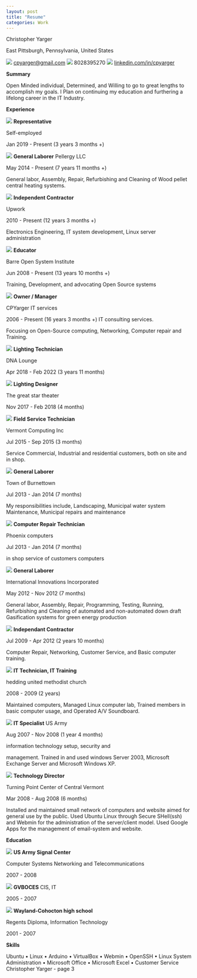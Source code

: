 ```yaml
---
layout: post
title: "Resume"
categories: Work
---
```


Christopher Yarger

East Pittsburgh, Pennsylvania, United States

![](Aspose.Words.3abe83c8-ad19-4240-a89e-d19d01a31878.001.png) cpyarger@gmail.com ![](Aspose.Words.3abe83c8-ad19-4240-a89e-d19d01a31878.002.png) 8028395270 ![](Aspose.Words.3abe83c8-ad19-4240-a89e-d19d01a31878.003.png) [linkedin.com/in/cpyarger](https://www.linkedin.com/in/cpyarger)

**Summary**

Open Minded individual, Determined, and Willing to go to great lengths to accomplish my goals. I Plan on continuing my education and furthering a lifelong career in the IT Industry.

**Experience**

![](Aspose.Words.3abe83c8-ad19-4240-a89e-d19d01a31878.004.png) **Representative**

Self-employed

Jan 2019 - Present (3 years 3 months +)

![](Aspose.Words.3abe83c8-ad19-4240-a89e-d19d01a31878.005.png) **General Laborer** Pellergy LLC

May 2014 - Present (7 years 11 months +)

General labor, Assembly, Repair, Refurbishing and Cleaning of Wood pellet central heating systems.

![](Aspose.Words.3abe83c8-ad19-4240-a89e-d19d01a31878.006.png) **Independent Contractor**

Upwork

2010 - Present (12 years 3 months +)

Electronics Engineering, IT system development, Linux server administration

![](Aspose.Words.3abe83c8-ad19-4240-a89e-d19d01a31878.007.png) **Educator**

Barre Open System Institute

Jun 2008 - Present (13 years 10 months +)

Training, Development, and advocating Open Source systems

![](Aspose.Words.3abe83c8-ad19-4240-a89e-d19d01a31878.008.png) **Owner / Manager**

CPYarger IT services

2006 - Present (16 years 3 months +) IT consulting services.

Focusing on Open-Source computing, Networking, Computer repair and Training.

![](Aspose.Words.3abe83c8-ad19-4240-a89e-d19d01a31878.004.png) **Lighting Technician**

DNA Lounge

Apr 2018 - Feb 2022 (3 years 11 months)

![](Aspose.Words.3abe83c8-ad19-4240-a89e-d19d01a31878.005.png) **Lighting Designer**

The great star theater

Nov 2017 - Feb 2018 (4 months)

![](Aspose.Words.3abe83c8-ad19-4240-a89e-d19d01a31878.009.png) **Field Service Technician**

Vermont Computing Inc

Jul 2015 - Sep 2015 (3 months)

Service Commercial, Industrial and residential customers, both on site and in shop.

![](Aspose.Words.3abe83c8-ad19-4240-a89e-d19d01a31878.007.png) **General Laborer**

Town of Burnettown

Jul 2013 - Jan 2014 (7 months)

My responsibilities include, Landscaping, Municipal water system Maintenance, Municipal repairs and maintenance

![](Aspose.Words.3abe83c8-ad19-4240-a89e-d19d01a31878.010.png) **Computer Repair Technician**

Phoenix computers

Jul 2013 - Jan 2014 (7 months)

in shop service of customers computers

![](Aspose.Words.3abe83c8-ad19-4240-a89e-d19d01a31878.011.png) **General Laborer**

International Innovations Incorporated

May 2012 - Nov 2012 (7 months)

General labor, Assembly, Repair, Programming, Testing, Running, Refurbishing and Cleaning of automated and non-automated down draft Gasification systems for green energy production

![](Aspose.Words.3abe83c8-ad19-4240-a89e-d19d01a31878.005.png) **Independant Contractor**

Jul 2009 - Apr 2012 (2 years 10 months)

Computer Repair, Networking, Customer Service, and Basic computer training.

![](Aspose.Words.3abe83c8-ad19-4240-a89e-d19d01a31878.010.png) **IT Technician, IT Training**

hedding united methodist church

2008 - 2009 (2 years)

Maintained computers, Managed Linux computer lab, Trained members in basic computer usage, and Operated A/V Soundboard.

![](Aspose.Words.3abe83c8-ad19-4240-a89e-d19d01a31878.012.png) **IT Specialist** US Army

Aug 2007 - Nov 2008 (1 year 4 months)

information technology setup, security and

management. Trained in and used windows Server 2003, Microsoft Exchange Server and Microsoft Windows XP.

![](Aspose.Words.3abe83c8-ad19-4240-a89e-d19d01a31878.005.png) **Technology Director**

Turning Point Center of Central Vermont

Mar 2008 - Aug 2008 (6 months)

Installed and maintained small network of computers and website aimed for general use by the public. Used Ubuntu Linux through Secure SHell(ssh) and Webmin for the administration of the server/client model. Used Google Apps for the management of email-system and website.

**Education**

![](Aspose.Words.3abe83c8-ad19-4240-a89e-d19d01a31878.013.png) **US Army Signal Center**

Computer Systems Networking and Telecommunications

2007 - 2008

![](Aspose.Words.3abe83c8-ad19-4240-a89e-d19d01a31878.014.png) **GVBOCES** CIS, IT

2005 - 2007

![](Aspose.Words.3abe83c8-ad19-4240-a89e-d19d01a31878.015.png) **Wayland-Cohocton high school**

Regents Diploma, Information Technology

2001 - 2007

**Skills**

Ubuntu  •  Linux  •  Arduino  •  VirtualBox  •  Webmin  •  OpenSSH  •  Linux System Administration  • Microsoft Office  •  Microsoft Excel  •  Customer Service
Christopher Yarger - page 3
